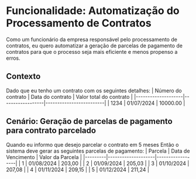 # Funcionalidade: Automatização do Processamento de Contratos

Como um funcionário da empresa responsável pelo processamento de contratos,
eu quero automatizar a geração de parcelas de pagamento de contratos
para que o processo seja mais eficiente e menos propenso a erros.

## Contexto

Dado que eu tenho um contrato com os seguintes detalhes:
| Número do contrato | Data do contrato | Valor total do contrato |
|--------------------|------------------|-------------------------|
| 1234 | 01/07/2024 | 10000.00 |

## Cenário: Geração de parcelas de pagamento para contrato parcelado

Quando eu informo que desejo parcelar o contrato em 5 meses
Então o sistema deve gerar as seguintes parcelas de pagamento:
| Parcela | Data de Vencimento | Valor da Parcela |
|---------|--------------------|------------------|
| 1 | 01/08/2024 | 203,00 |
| 2 | 01/09/2024 | 205,03 |
| 3 | 01/10/2024 | 207,08 |
| 4 | 01/11/2024 | 209,15 |
| 5 | 01/12/2024 | 211,24 |

